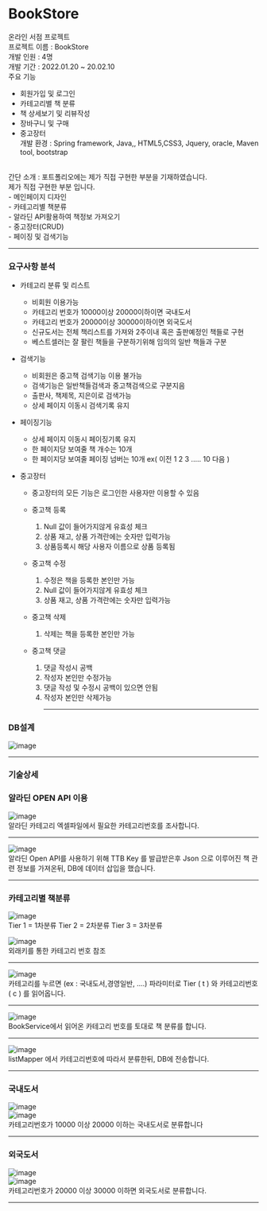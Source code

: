 # BookStore
온라인 서점 프로젝트<br>
프로젝트 이름 : BookStore<br>
개발 인원 :  4명<br>
개발 기간 :  2022.01.20 ~ 20.02.10<br>
주요 기능  
  -  회원가입 및 로그인<br>
  -  카테고리별 책 분류		<br>
  -  책 상세보기 및 리뷰작성<br>
  -  장바구니 및 구매<br>
  -  중고장터<br>
개발 환경  :  Spring framework, Java,, HTML5,CSS3, Jquery, oracle, Maven tool, bootstrap<br>
<br>
간단 소개  :  포트폴리오에는 제가 직접 구현한 부분을 기재하였습니다.<br>
	제가 직접 구현한 부분 입니다.<br>
	              - 메인페이지 디자인<br>
  - 카테고리별 책분류<br>
  - 알라딘 API활용하여 책정보 가져오기<br>
  - 중고장터(CRUD)<br>
  - 페이징 및 검색기능<hr>

### 요구사항 분석

- 카테고리 분류 및 리스트
   
   - 비회원 이용가능
   - 카테고리 번호가 10000이상 20000이하이면 국내도서
   - 카테고리 번호가 20000이상 30000이하이면 외국도서
   - 신규도서는 전체 책리스트를 가져와 2주이내 혹은 출판예정인 책들로 구현
   - 베스트셀러는 잘 팔린 책들을 구분하기위해 임의의 일반 책들과 구분

- 검색기능
   -  비회원은 중고책 검색기능 이용 불가능
   -  검색기능은 일반책들검색과 중고책검색으로 구분지음
   -  출판사, 책제목, 지은이로 검색가능
   -  상세 페이지 이동시 검색기록 유지

- 페이징기능

   -  상세 페이지 이동시 페이징기록 유지
   -  한 페이지당 보여줄 책 개수는 10개
   -  한 페이지당 보여줄 페이징 넘버는 10개 ex( 이전 1 2 3 ..... 10 다음 )


- 중고장터
   -  중고장터의 모든 기능은 로그인한 사용자만 이용할 수 있음

   -  중고책 등록
        1. Null 값이 들어가지않게 유효성 체크 
        2. 상품 재고, 상품 가격란에는 숫자만 입력가능
        3. 상품등록시 해당 사용자 이름으로 상품 등록됨

   -  중고책 수정
        1. 수정은 책을 등록한 본인만 가능
        2. Null 값이 들어가지않게 유효성 체크 
        3. 상품 재고, 상품 가격란에는 숫자만 입력가능

   -  중고책 삭제
        1.  삭제는 책을 등록한 본인만 가능

   -  중고책 댓글
        1. 댓글 작성시 공백
        2. 작성자 본인만 수정가능
        3. 댓글 작성 및 수정시 공백이 있으면 안됨
        4. 작성자 본인만 삭제가능<hr>

### DB설계

![image](https://user-images.githubusercontent.com/100080583/156285164-ba0479f7-2e7b-4004-afcd-a35510bf56d7.png)<hr>

### 기술상세

### 알라딘 OPEN API 이용
![image](https://user-images.githubusercontent.com/100080583/156285230-30e6c050-d8e7-4a95-83d8-35c93769515f.png)<br>
알라딘 카테고리 엑셀파일에서 필요한 카테고리번호를 조사합니다.<hr>

![image](https://user-images.githubusercontent.com/100080583/156285288-d6af8a63-0d90-49d0-950e-11dafebe4b1b.png)<br>
알라딘 Open API를 사용하기 위해 TTB Key 를 발급받은후
Json 으로 이루어진 책 관련 정보를 가져온뒤, DB에 데이터 삽입을 했습니다.<hr>

### 카테고리별 책분류
![image](https://user-images.githubusercontent.com/100080583/156285323-6308beea-a9c4-43eb-8f52-b06749db6a94.png)<br>
Tier 1 = 1차분류
Tier 2 = 2차분류
Tier 3 = 3차분류<br>

![image](https://user-images.githubusercontent.com/100080583/156285343-56a67d9b-8bee-4bc6-9c87-e7ddde969756.png)<br>
외래키를 통한 카테고리 번호 참조<hr>


![image](https://user-images.githubusercontent.com/100080583/156285410-4fff6521-e072-4620-aebd-c4dbc41d3963.png)<br>
카테고리를 누르면 (ex : 국내도서,경영일반, ....)
파라미터로 Tier ( t ) 와 카테고리번호 ( c ) 를 읽어옵니다.<hr>
   
![image](https://user-images.githubusercontent.com/100080583/156285452-d49ca40e-9a83-47fd-a747-50f4d68e0a67.png)<br>
BookService에서
읽어온 카테고리 번호를 토대로
책 분류를 합니다.<hr>

![image](https://user-images.githubusercontent.com/100080583/156285474-cbb0ade2-96f5-4aac-9af2-3b727d9c0d79.png)<br>
listMapper 에서
카테고리번호에 따라서
분류한뒤, DB에 전송합니다.<hr>

### 국내도서

![image](https://user-images.githubusercontent.com/100080583/156285504-0f849904-7d20-4729-91f3-dca826d64f53.png)<br>
![image](https://user-images.githubusercontent.com/100080583/156285513-69d4de63-9ae0-4cdc-af2c-d5efc971cf5c.png)<br>
카테고리번호가
10000 이상 20000 이하는 국내도서로 분류합니다<hr>

### 외국도서

![image](https://user-images.githubusercontent.com/100080583/156285529-7e6bf218-6ed9-4dff-9b57-373716ac8e4e.png)<br>
![image](https://user-images.githubusercontent.com/100080583/156285537-e328357a-be79-4bb2-9e84-2c50df16dc07.png)<br>
카테고리번호가
20000 이상 30000 이하면 외국도서로 분류합니다.<hr>



















